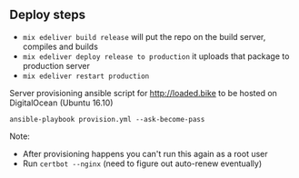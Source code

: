 ## Deploy steps
- `mix edeliver build release` will put the repo on the build server, compiles and builds
- `mix edeliver deploy release to production` it uploads that package to production server
- `mix edeliver restart production`

Server provisioning ansible script for http://loaded.bike to be hosted on DigitalOcean (Ubuntu 16.10)

`ansible-playbook provision.yml --ask-become-pass`

Note:

* After provisioning happens you can't run this again as a root user
* Run `certbot --nginx` (need to figure out auto-renew eventually)

